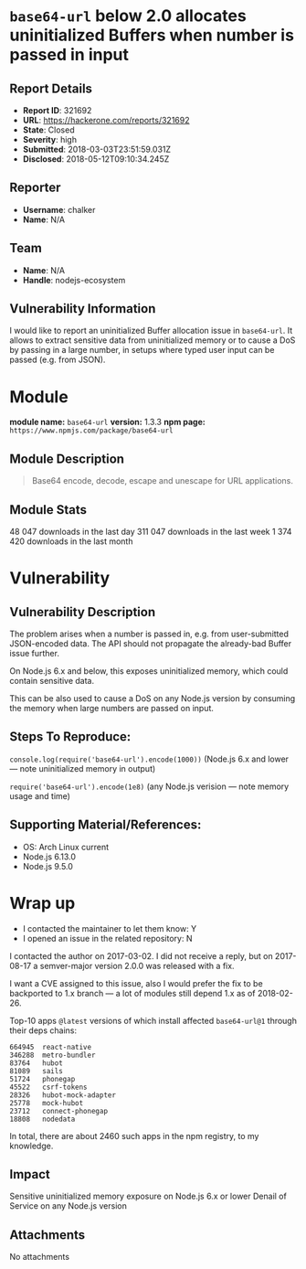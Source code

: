 # `base64-url` below 2.0 allocates uninitialized Buffers when number is passed in input

## Report Details
- **Report ID**: 321692
- **URL**: https://hackerone.com/reports/321692
- **State**: Closed
- **Severity**: high
- **Submitted**: 2018-03-03T23:51:59.031Z
- **Disclosed**: 2018-05-12T09:10:34.245Z

## Reporter
- **Username**: chalker
- **Name**: N/A

## Team
- **Name**: N/A
- **Handle**: nodejs-ecosystem

## Vulnerability Information
I would like to report an uninitialized Buffer allocation issue in `base64-url`.
It allows to extract sensitive data from uninitialized memory or to cause a DoS by passing in a large number, in setups where typed user input can be passed (e.g. from JSON).

# Module

**module name:** `base64-url`
**version:** 1.3.3
**npm page:** `https://www.npmjs.com/package/base64-url`

## Module Description

> Base64 encode, decode, escape and unescape for URL applications.

## Module Stats

48 047 downloads in the last day
311 047 downloads in the last week
1 374 420 downloads in the last month

# Vulnerability

## Vulnerability Description

The problem arises when a number is passed in, e.g. from user-submitted JSON-encoded data.
The API should not propagate the already-bad Buffer issue further.

On Node.js 6.x and below, this exposes uninitialized memory, which could contain sensitive data.

This can be also used to cause a DoS on any Node.js version by consuming the memory when large numbers are passed on input.

## Steps To Reproduce:

`console.log(require('base64-url').encode(1000))` (Node.js 6.x and lower — note uninitialized memory in output)

`require('base64-url').encode(1e8)` (any Node.js verision — note memory usage and time)

## Supporting Material/References:

- OS: Arch Linux current
- Node.js 6.13.0
- Node.js 9.5.0

# Wrap up

- I contacted the maintainer to let them know: Y
- I opened an issue in the related repository: N

I contacted the author on 2017-03-02.
I did not receive a reply, but on 2017-08-17 a semver-major version 2.0.0 was released with a fix.

I want a CVE assigned to this issue, also I would prefer the fix to be backported to 1.x branch — a lot of modules still depend 1.x as of 2018-02-26.

Top-10 apps `@latest` versions of which install affected `base64-url@1` through their deps chains:
```
664945  react-native
346288  metro-bundler
83764   hubot
81089   sails
51724   phonegap
45522   csrf-tokens
28326   hubot-mock-adapter
25778   mock-hubot
23712   connect-phonegap
18808   nodedata
```

In total, there are about 2460 such apps in the npm registry, to my knowledge.

## Impact

Sensitive uninitialized memory exposure on Node.js 6.x or lower
Denail of Service on any Node.js version

## Attachments
No attachments
